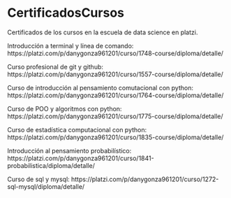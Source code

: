 # CertificadosCursos
<p>Certificados de los cursos en la escuela de data science en platzi.</p>

<p>Introducción a terminal y línea de comando: https://platzi.com/p/danygonza961201/curso/1748-course/diploma/detalle/</p>
<p>Curso profesional de git y github: https://platzi.com/p/danygonza961201/curso/1557-course/diploma/detalle/</p>
<p>Curso de introducción al pensamiento comutacional con python: https://platzi.com/p/danygonza961201/curso/1764-course/diploma/detalle/</p>
<p>Curso de POO y algoritmos con python: https://platzi.com/p/danygonza961201/curso/1775-course/diploma/detalle/</p>
<p>Curso de estadística computacional con python: https://platzi.com/p/danygonza961201/curso/1835-course/diploma/detalle/</p>
<p>Introducción al pensamiento probabilístico: https://platzi.com/p/danygonza961201/curso/1841-probabilistica/diploma/detalle/</p>
<p>Curso de sql y mysql: https://platzi.com/p/danygonza961201/curso/1272-sql-mysql/diploma/detalle/</p>
